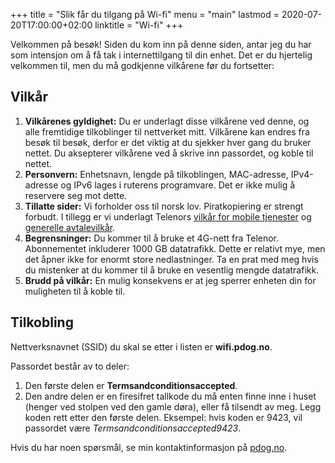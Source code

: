 +++
title = "Slik får du tilgang på Wi-fi"
menu = "main"
lastmod = 2020-07-20T17:00:00+02:00
linktitle = "Wi-fi"
+++

Velkommen på besøk! Siden du kom inn på denne siden, antar jeg du har som
intensjon om å få tak i internettilgang til din enhet. Det er du hjertelig
velkommen til, men du må godkjenne vilkårene før du fortsetter:

## Vilkår

1. **Vilkårenes gyldighet:** Du er underlagt disse vilkårene ved denne, og
   alle fremtidige tilkoblinger til nettverket mitt. Vilkårene kan endres fra
   besøk til besøk, derfor er det viktig at du sjekker hver gang du bruker
   nettet. Du aksepterer vilkårene ved å skrive inn passordet, og koble til
   nettet.
2. **Personvern:** Enhetsnavn, lengde på tilkoblingen, MAC-adresse,
   IPv4-adresse og IPv6 lages i ruterens programvare. Det er ikke mulig å
   reservere seg mot dette.
3. **Tillatte sider:** Vi forholder oss til norsk lov. Piratkopiering er
   strengt forbudt. I tillegg er vi underlagt Telenors [vilkår for mobile
   tjenester](https://www.telenor.no/privat/vilkar/vilkar-mobile-tjenester.jsp)
   og [generelle
   avtalevilkår](https://www.telenor.no/privat/vilkar/avtalevilkar.jsp).
4. **Begrensninger:** Du kommer til å bruke et 4G-nett fra Telenor.
   Abonnementet inkluderer 1000 GB datatrafikk. Dette er relativt mye, men
   det åpner ikke for enormt store nedlastninger. Ta en prat med meg hvis du
   mistenker at du kommer til å bruke en vesentlig mengde datatrafikk.
5. **Brudd på vilkår:** En mulig konsekvens er at jeg sperrer enheten din for
   muligheten til å koble til.

## Tilkobling

Nettverksnavnet (SSID) du skal se etter i listen er **wifi.pdog.no**.

Passordet består av to deler:

1. Den første delen er **Termsandconditionsaccepted**.
2. Den andre delen er en firesifret tallkode du må enten finne inne i huset
   (henger ved stolpen ved den gamle døra), eller få tilsendt av meg. Legg koden
   rett etter den første delen. Eksempel: hvis koden er 9423, vil passordet være
   _Termsandconditionsaccepted9423_.

Hvis du har noen spørsmål, se min kontaktinformasjon på [pdog.no](https://pdog.no).
